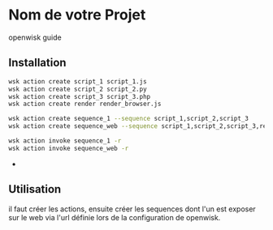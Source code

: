 # Nom de votre Projet

openwisk guide

## Installation
```sh
wsk action create script_1 script_1.js
wsk action create script_2 script_2.py
wsk action create script_3 script_3.php
wsk action create render render_browser.js

wsk action create sequence_1 --sequence script_1,script_2,script_3
wsk action create sequence_web --sequence script_1,script_2,script_3,render

wsk action invoke sequence_1 -r
wsk action invoke sequence_web -r
```
-

## Utilisation

il faut créer les actions, ensuite créer les sequences dont l'un est exposer sur le web via l'url définie lors de la configuration de openwisk.
